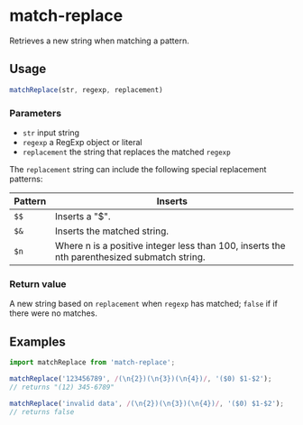 # match-replace

Retrieves a new string when matching a pattern.

## Usage

```js
matchReplace(str, regexp, replacement)
```

### Parameters

- `str` input string
- `regexp` a RegExp object or literal
- `replacement` the string that replaces the matched `regexp`

The `replacement` string can include the following special replacement patterns:

Pattern | Inserts
------- | -------
`$$` | Inserts a "$".
`$&` | Inserts the matched string.
`$n` | Where n is a positive integer less than 100, inserts the nth parenthesized submatch string.

### Return value

A new string based on `replacement` when `regexp` has matched; `false` if if there were no matches.

## Examples

```js
import matchReplace from 'match-replace';

matchReplace('123456789', /(\n{2})(\n{3})(\n{4})/, '($0) $1-$2');
// returns "(12) 345-6789"

matchReplace('invalid data', /(\n{2})(\n{3})(\n{4})/, '($0) $1-$2');
// returns false
```
